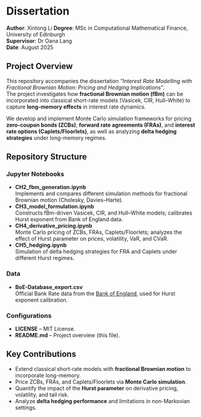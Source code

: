 # Dissertation

**Author**: Xintong Li
**Degree**: MSc in Computational Mathematical Finance, University of Edinburgh  
**Supervisor**: Dr Oana Lang  
**Date**: August 2025

## Project Overview

This repository accompanies the dissertation *"Interest Rate Modelling with Fractional Brownian Motion: Pricing and Hedging Implications"*.  
The project investigates how **fractional Brownian motion (fBm)** can be incorporated into classical short-rate models (Vasicek, CIR, Hull–White) to capture **long-memory effects** in interest rate dynamics.  

We develop and implement Monte Carlo simulation frameworks for pricing **zero-coupon bonds (ZCBs)**, **forward rate agreements (FRAs)**, and **interest rate options (Caplets/Floorlets)**, as well as analyzing **delta hedging strategies** under long-memory regimes.  

## Repository Structure

### Jupyter Notebooks
- **CH2_fbm_generation.ipynb**  
  Implements and compares different simulation methods for fractional Brownian motion (Cholesky, Davies–Harte).  
- **CH3_model_formulation.ipynb**  
  Constructs fBm-driven Vasicek, CIR, and Hull–White models; calibrates Hurst exponent from Bank of England data.  
- **CH4_derivative_pricing.ipynb**  
  Monte Carlo pricing of ZCBs, FRAs, Caplets/Floorlets; analyzes the effect of Hurst parameter on prices, volatility, VaR, and CVaR.  
- **CH5_hedging.ipynb**  
  Simulation of delta hedging strategies for FRA and Caplets under different Hurst regimes.  

### Data
- **BoE-Database_export.csv**  
  Official Bank Rate data from the [Bank of England](https://www.bankofengland.co.uk/monetary-policy/the-interest-rate-bank-rate), used for Hurst exponent calibration. 

### Configurations
- **LICENSE** – MIT License.  
- **README.md** – Project overview (this file). 

## Key Contributions
- Extend classical short-rate models with **fractional Brownian motion** to incorporate long-memory.    
- Price ZCBs, FRAs, and Caplets/Floorlets via **Monte Carlo simulation**.  
- Quantify the impact of the **Hurst parameter** on derivative pricing, volatility, and tail risk.  
- Analyze **delta hedging performance** and limitations in non-Markovian settings.  
